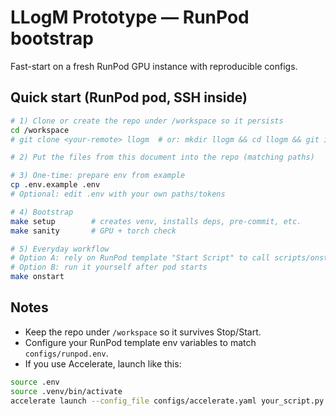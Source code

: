 # LLogM Prototype — RunPod bootstrap

Fast-start on a fresh RunPod GPU instance with reproducible configs.

## Quick start (RunPod pod, SSH inside)

```bash
# 1) Clone or create the repo under /workspace so it persists
cd /workspace
# git clone <your-remote> llogm  # or: mkdir llogm && cd llogm && git init

# 2) Put the files from this document into the repo (matching paths)

# 3) One-time: prepare env from example
cp .env.example .env
# Optional: edit .env with your own paths/tokens

# 4) Bootstrap
make setup        # creates venv, installs deps, pre-commit, etc.
make sanity       # GPU + torch check

# 5) Everyday workflow
# Option A: rely on RunPod template "Start Script" to call scripts/onstart.sh
# Option B: run it yourself after pod starts
make onstart
```

## Notes

* Keep the repo under `/workspace` so it survives Stop/Start.
* Configure your RunPod template env variables to match `configs/runpod.env`.
* If you use Accelerate, launch like this:

```bash
source .env
source .venv/bin/activate
accelerate launch --config_file configs/accelerate.yaml your_script.py
```
